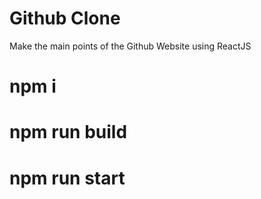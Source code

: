 # Github Clone
Make the main points of the Github Website using ReactJS

# npm i
# npm run build
# npm run start
